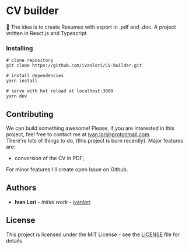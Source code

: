 # CV builder

📝 The idea is to create Resumes with export in .pdf and .doc. A project written in React.js and Typescript

### Installing

```
# clone repository
git clone https://github.com/ivanlori/CV-builder.git

# install dependencies
yarn install

# serve with hot reload at localhost:3000
yarn dev
```

## Contributing

We can build something awesome!
Please, if you are interested in this project, feel free to contact me at [ivan.lori@protonmail.com](mailto:ivan.lori@protonmail.com).  
There're lots of things to do, (this project is born recently).
Major features are:

- conversion of the CV in PDF;

For minor features I'll create open Issue on Github.

## Authors

- **Ivan Lori** - _Initial work_ - [ivanlori](https://github.com/ivanlori)

## License

This project is licensed under the MIT License - see the [LICENSE](LICENSE) file for details
